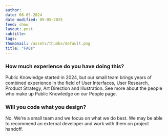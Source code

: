 ```yaml
---
author: 
date: 06-05-2024
date modified: 09-05-2025
feed: show
layout: post
subtitle: 
tags: 
thumbnail: /assets/thumbs/default.png
title: "FAQs"
---
```


### How much experience do you have doing this?

Public Knowledge started in 2024, but our small team brings years of combined experience in the field of User Interfaces, User Research, Product Strategy, Art Direction and Illustration. See more about the people who make up Public Knowledge on our People page.

### Will you code what you design?

No. We’re a small team and we focus on what we do best. We may be able to recommend an external developer and work with them on project handoff.

